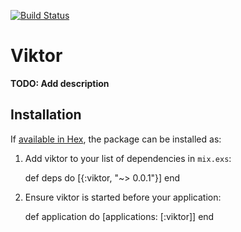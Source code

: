 [![Build Status](https://travis-ci.org/josephyi/viktor.svg?branch=master)](https://travis-ci.org/josephyi/viktor)

# Viktor

**TODO: Add description**

## Installation

If [available in Hex](https://hex.pm/docs/publish), the package can be installed as:

  1. Add viktor to your list of dependencies in `mix.exs`:

        def deps do
          [{:viktor, "~> 0.0.1"}]
        end

  2. Ensure viktor is started before your application:

        def application do
          [applications: [:viktor]]
        end

